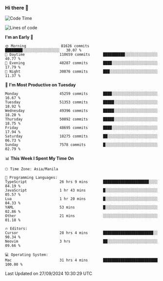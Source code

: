 ### Hi there 👋

<!--START_SECTION:waka-->
![Code Time](http://img.shields.io/badge/Code%20Time-5%2C600%20hrs%2057%20mins-blue)

![Lines of code](https://img.shields.io/badge/From%20Hello%20World%20I%27ve%20Written-119.9%20million%20lines%20of%20code-blue)

**I'm an Early 🐤** 

```text
🌞 Morning                81626 commits       ████████░░░░░░░░░░░░░░░░░   30.07 % 
🌆 Daytime                110659 commits      ██████████░░░░░░░░░░░░░░░   40.77 % 
🌃 Evening                48287 commits       ████░░░░░░░░░░░░░░░░░░░░░   17.79 % 
🌙 Night                  30876 commits       ███░░░░░░░░░░░░░░░░░░░░░░   11.37 % 
```
📅 **I'm Most Productive on Tuesday** 

```text
Monday                   45259 commits       ████░░░░░░░░░░░░░░░░░░░░░   16.67 % 
Tuesday                  51353 commits       █████░░░░░░░░░░░░░░░░░░░░   18.92 % 
Wednesday                49396 commits       █████░░░░░░░░░░░░░░░░░░░░   18.20 % 
Thursday                 50892 commits       █████░░░░░░░░░░░░░░░░░░░░   18.75 % 
Friday                   48695 commits       ████░░░░░░░░░░░░░░░░░░░░░   17.94 % 
Saturday                 18275 commits       ██░░░░░░░░░░░░░░░░░░░░░░░   06.73 % 
Sunday                   7578 commits        █░░░░░░░░░░░░░░░░░░░░░░░░   02.79 % 
```


📊 **This Week I Spent My Time On** 

```text
🕑︎ Time Zone: Asia/Manila

💬 Programming Languages: 
TypeScript               26 hrs 9 mins       █████████████████████░░░░   84.19 % 
JavaScript               1 hr 43 mins        █░░░░░░░░░░░░░░░░░░░░░░░░   05.57 % 
Lua                      1 hr 20 mins        █░░░░░░░░░░░░░░░░░░░░░░░░   04.33 % 
YAML                     53 mins             █░░░░░░░░░░░░░░░░░░░░░░░░   02.86 % 
Other                    21 mins             ░░░░░░░░░░░░░░░░░░░░░░░░░   01.18 % 

🔥 Editors: 
Cursor                   28 hrs 4 mins       ███████████████████████░░   90.34 % 
Neovim                   3 hrs               ██░░░░░░░░░░░░░░░░░░░░░░░   09.66 % 

💻 Operating System: 
Mac                      31 hrs 4 mins       █████████████████████████   100.00 % 
```


 Last Updated on 27/09/2024 10:30:29 UTC
<!--END_SECTION:waka-->


<!--
**rad182/rad182** is a ✨ _special_ ✨ repository because its `README.md` (this file) appears on your GitHub profile.

Here are some ideas to get you started:

- 🔭 I’m currently working on ...
- 🌱 I’m currently learning ...
- 👯 I’m looking to collaborate on ...
- 🤔 I’m looking for help with ...
- 💬 Ask me about ...
- 📫 How to reach me: ...
- 😄 Pronouns: ...
- ⚡ Fun fact: ...
-->
